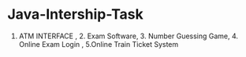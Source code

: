 # Java-Intership-Task
1. ATM INTERFACE , 2. Exam Software, 3. Number Guessing Game, 4. Online Exam Login , 5.Online Train Ticket System
